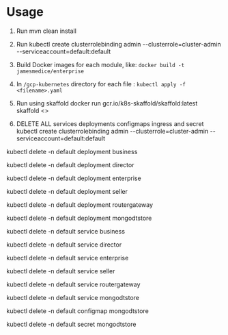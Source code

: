  # Usage
1. Run mvn clean install

2. Run kubectl create clusterrolebinding admin --clusterrole=cluster-admin --serviceaccount=default:default

3. Build Docker images for each module, like: `docker build -t jamesmedice/enterprise`

4. In `/gcp-kubernetes` directory for each file : `kubectl apply -f <filename>.yaml` 

5. Run using skaffold docker run gcr.io/k8s-skaffold/skaffold:latest skaffold <<command>> 
 
6. DELETE ALL services  deployments configmaps ingress and secret
kubectl create clusterrolebinding admin --clusterrole=cluster-admin --serviceaccount=default:default


kubectl delete -n default deployment business

kubectl delete -n default deployment director

kubectl delete -n default deployment enterprise

kubectl delete -n default deployment seller

kubectl delete -n default deployment routergateway

kubectl delete -n default deployment mongodtstore

kubectl delete -n default service business

kubectl delete -n default service director

kubectl delete -n default service enterprise

kubectl delete -n default service seller

kubectl delete -n default service routergateway

kubectl delete -n default service mongodtstore

kubectl delete -n default configmap mongodtstore

kubectl delete -n default secret mongodtstore
